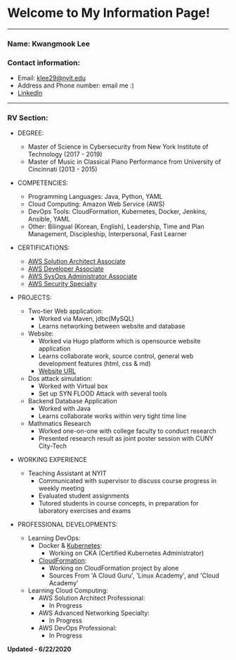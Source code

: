 # Welcome to My Information Page!

---
### Name: Kwangmook Lee
### Contact information:
- Email: klee29@nyit.edu
- Address and Phone number: email me :) 
- [LinkedIn](https://www.linkedin.com/in/kwangmook-lee-97867a14a/)

---

### RV Section: 
- DEGREE: 
  - Master of Science in Cybersecurity from New York Institute of Technology (2017 - 2019)
  - Master of Music in Classical Piano Performance from University of Cincinnati (2013 - 2015)

- COMPETENCIES:
  - Programming Languages: Java, Python, YAML
  - Cloud Computing: Amazon Web Service (AWS)
  - DevOps Tools: CloudFormation, Kubernetes, Docker, Jenkins, Ansible, YAML
  - Other: Bilingual (Korean, English), Leadership, Time and Plan Management, Discipleship, Interpersonal, Fast Learner

- CERTIFICATIONS:
  - [AWS Solution Architect Associate](https://github.com/klee29/whoami/blob/master/doc/AWS%20Certified%20Solutions%20Architect%20-%20Associate%20certificate.pdf)
  - [AWS Developer Associate](https://github.com/klee29/whoami/blob/master/doc/AWS%20Certified%20Developer%20-%20Associate%20certificate.pdf)
  - [AWS SysOps Administrator Associate](https://github.com/klee29/whoami/blob/master/doc/AWS%20Certified%20SysOps%20Administrator%20-%20Associate%20certificate.pdf)
  - [AWS Security Specialty](https://github.com/klee29/whoami/blob/master/doc/AWS%20Certified%20Security%20-%20Specialty%20certificate.pdf)

- PROJECTS: 
  - Two-tier Web application:
    - Worked via Maven, jdbc(MySQL) 
    - Learns networking between website and database
  - Website:
    - Worked via Hugo platform which is opensource website application
    - Learns collaborate work, source control, general web development features (html, css & md)
    - [Website URL](https://lamp.soecs.nyit.edu)
  - Dos attack simulation:
    - Worked with Virtual box
    - Set up SYN FLOOD Attack with several tools 
  - Backend Database Application
    - Worked with Java 
    - Learns collaborate works within very tight time line
  - Mathmatics Research 
    - Worked one-on-one with college faculty to conduct research
    - Presented research result as joint poster session with CUNY City-Tech

- WORKING EXPERIENCE 
  - Teaching Assistant at NYIT 
    - Communicated with supervisor to discuss course progress in weekly meeting
    - Evaluated student assignments
    - Tutored students in course concepts, in preparation for laboratory exercises and exams

- PROFESSIONAL DEVELOPMENTS:
  - Learning DevOps:
    - Docker & [Kubernetes](https://github.com/klee29/ckaplayground):
      - Working on CKA (Certified Kubernetes Administrator) 
    - [CloudFormation](https://github.com/klee29/cfn):
      - Working on CloudFormation project by alone 
      - Sources From 'A Cloud Guru', 'Linux Academy', and 'Cloud Academy' 
  - Learning Cloud Computing:
    - AWS Solution Architect Professional:
      - In Progress
    - AWS Advanced Networking Specialty:
      - In Progress
    - AWS DevOps Professional:
      - In Progress


        



**Updated - 6/22/2020**